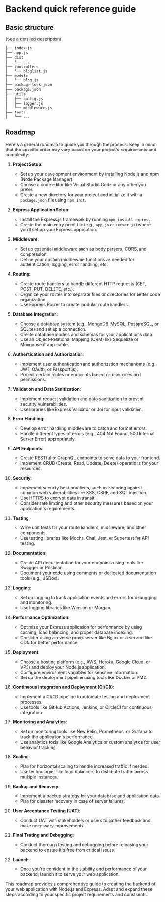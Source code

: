 # Backend quick reference guide

## Basic structure 

([See a detailed description](./backend/part4_testing_the_backend/a_project_structure.md))

```bash
├── index.js
├── app.js
├── dist
│   └── ...
├── controllers
│   └── bloglist.js
├── models
│   └── blog.js
├── package-lock.json
├── package.json
├── utils
│   ├── config.js
│   ├── logger.js
│   └── middleware.js
├── tests  
│   └── ...
```

## Roadmap

Here's a general roadmap to guide you through the process. Keep in mind that the specific order may vary based on your project's requirements and complexity:

1. **Project Setup**:
   - Set up your development environment by installing Node.js and npm (Node Package Manager).
   - Choose a code editor like Visual Studio Code or any other you prefer.
   - Create a new directory for your project and initialize it with a `package.json` file using `npm init`.

2. **Express Application Setup**:
   - Install the Express.js framework by running `npm install express`.
   - Create the main entry point file (e.g., `app.js` or `server.js`) where you'll set up your Express application.

3. **Middleware**:
   - Set up essential middleware such as body parsers, CORS, and compression.
   - Define your custom middleware functions as needed for authentication, logging, error handling, etc.

4. **Routing**:
   - Create route handlers to handle different HTTP requests (GET, POST, PUT, DELETE, etc.).
   - Organize your routes into separate files or directories for better code organization.
   - Use Express Router to create modular route handlers.

5. **Database Integration**:
   - Choose a database system (e.g., MongoDB, MySQL, PostgreSQL, or SQLite) and set up a connection.
   - Create database models and schemas for your application's data.
   - Use an Object-Relational Mapping (ORM) like Sequelize or Mongoose if applicable.

6. **Authentication and Authorization**:
   - Implement user authentication and authorization mechanisms (e.g., JWT, OAuth, or Passport.js).
   - Protect certain routes or endpoints based on user roles and permissions.

7. **Validation and Data Sanitization**:
   - Implement request validation and data sanitization to prevent security vulnerabilities.
   - Use libraries like Express Validator or Joi for input validation.

8. **Error Handling**:
   - Develop error handling middleware to catch and format errors.
   - Handle different types of errors (e.g., 404 Not Found, 500 Internal Server Error) appropriately.

9. **API Endpoints**:
   - Create RESTful or GraphQL endpoints to serve data to your frontend.
   - Implement CRUD (Create, Read, Update, Delete) operations for your resources.

10. **Security**:
    - Implement security best practices, such as securing against common web vulnerabilities like XSS, CSRF, and SQL injection.
    - Use HTTPS to encrypt data in transit.
    - Consider rate limiting and other security measures based on your application's requirements.

11. **Testing**:
    - Write unit tests for your route handlers, middleware, and other components.
    - Use testing libraries like Mocha, Chai, Jest, or Supertest for API testing.

12. **Documentation**:
    - Create API documentation for your endpoints using tools like Swagger or Postman.
    - Document your code using comments or dedicated documentation tools (e.g., JSDoc).

13. **Logging**:
    - Set up logging to track application events and errors for debugging and monitoring.
    - Use logging libraries like Winston or Morgan.

14. **Performance Optimization**:
    - Optimize your Express application for performance by using caching, load balancing, and proper database indexing.
    - Consider using a reverse proxy server like Nginx or a service like CDN for better performance.

15. **Deployment**:
    - Choose a hosting platform (e.g., AWS, Heroku, Google Cloud, or VPS) and deploy your Node.js application.
    - Configure environment variables for sensitive information.
    - Set up the deployment pipeline using tools like Docker or PM2.

16. **Continuous Integration and Deployment (CI/CD)**:
    - Implement a CI/CD pipeline to automate testing and deployment processes.
    - Use tools like GitHub Actions, Jenkins, or CircleCI for continuous integration.

17. **Monitoring and Analytics**:
    - Set up monitoring tools like New Relic, Prometheus, or Grafana to track the application's performance.
    - Use analytics tools like Google Analytics or custom analytics for user behavior tracking.

18. **Scaling**:
    - Plan for horizontal scaling to handle increased traffic if needed.
    - Use technologies like load balancers to distribute traffic across multiple instances.

19. **Backup and Recovery**:
    - Implement a backup strategy for your database and application data.
    - Plan for disaster recovery in case of server failures.

20. **User Acceptance Testing (UAT)**:
    - Conduct UAT with stakeholders or users to gather feedback and make necessary improvements.

21. **Final Testing and Debugging**:
    - Conduct thorough testing and debugging before releasing your backend to ensure it's free from critical issues.

22. **Launch**:
    - Once you're confident in the stability and performance of your backend, launch it to serve your web application.

This roadmap provides a comprehensive guide to creating the backend of your web application with Node.js and Express. Adapt and expand these steps according to your specific project requirements and constraints.